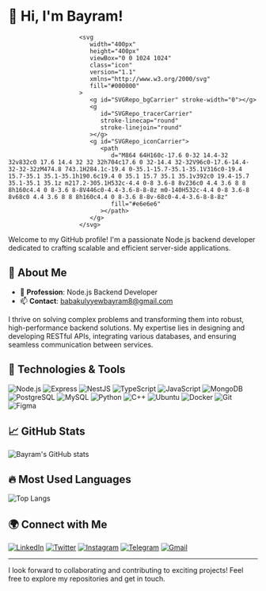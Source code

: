    # 👋 Hi, I'm Bayram!

                        <svg
                           width="400px"
                           height="400px"
                           viewBox="0 0 1024 1024"
                           class="icon"
                           version="1.1"
                           xmlns="http://www.w3.org/2000/svg"
                           fill="#000000"
                        >
                           <g id="SVGRepo_bgCarrier" stroke-width="0"></g>
                           <g
                              id="SVGRepo_tracerCarrier"
                              stroke-linecap="round"
                              stroke-linejoin="round"
                           ></g>
                           <g id="SVGRepo_iconCarrier">
                              <path
                                 d="M864 64H160c-17.6 0-32 14.4-32 32v832c0 17.6 14.4 32 32 32h704c17.6 0 32-14.4 32-32V96c0-17.6-14.4-32-32-32zM474.8 743.1H284.1c-19.4 0-35.1-15.7-35.1-35.1V316c0-19.4 15.7-35.1 35.1-35.1h190.6c19.4 0 35.1 15.7 35.1 35.1v392c0 19.4-15.7 35.1-35.1 35.1z m217.2-305.1H532c-4.4 0-8 3.6-8 8v236c0 4.4 3.6 8 8 8h160c4.4 0 8-3.6 8-8V446c0-4.4-3.6-8-8-8z m0-140H532c-4.4 0-8 3.6-8 8v68c0 4.4 3.6 8 8 8h160c4.4 0 8-3.6 8-8v-68c0-4.4-3.6-8-8-8z"
                                 fill="#e6e6e6"
                              ></path>
                           </g>
                        </svg>


Welcome to my GitHub profile! I'm a passionate Node.js backend developer dedicated to crafting scalable and efficient server-side applications.

## 🌟 About Me

- 💼 **Profession**: Node.js Backend Developer
- 📫 **Contact**: babakulyyewbayram8@gmail.com

I thrive on solving complex problems and transforming them into robust, high-performance backend solutions. My expertise lies in designing and developing RESTful APIs, integrating various databases, and ensuring seamless communication between services.

## 🚀 Technologies & Tools

![Node.js](https://img.shields.io/badge/-Node.js-339933?logo=node.js&logoColor=white&style=flat)
![Express](https://img.shields.io/badge/-Express-000000?logo=express&logoColor=white&style=flat)
![NestJS](https://img.shields.io/badge/-NestJS-E0234E?logo=nestjs&logoColor=white&style=flat)
![TypeScript](https://img.shields.io/badge/-TypeScript-007ACC?logo=typescript&logoColor=white&style=flat)
![JavaScript](https://img.shields.io/badge/-JavaScript-F7DF1E?logo=javascript&logoColor=black&style=flat)
![MongoDB](https://img.shields.io/badge/-MongoDB-47A248?logo=mongodb&logoColor=white&style=flat)
![PostgreSQL](https://img.shields.io/badge/-PostgreSQL-336791?logo=postgresql&logoColor=white&style=flat)
![MySQL](https://img.shields.io/badge/-MySQL-4479A1?logo=mysql&logoColor=white&style=flat)
![Python](https://img.shields.io/badge/-Python-3776AB?logo=python&logoColor=white&style=flat)
![C++](https://img.shields.io/badge/-C++-00599C?logo=c%2b%2b&logoColor=white&style=flat)
![Ubuntu](https://img.shields.io/badge/-Ubuntu-E95420?logo=ubuntu&logoColor=white&style=flat)
![Docker](https://img.shields.io/badge/-Docker-2496ED?logo=docker&logoColor=white&style=flat)
![Git](https://img.shields.io/badge/-Git-F05032?logo=git&logoColor=white&style=flat)
![Figma](https://img.shields.io/badge/-Figma-F24E1E?logo=figma&logoColor=white&style=flat)

## 📈 GitHub Stats

![Bayram's GitHub stats](https://github-readme-stats.vercel.app/api?username=bbayramm&show_icons=true&theme=radical)

## 🔥 Most Used Languages

![Top Langs](https://github-readme-stats.vercel.app/api/top-langs/?username=bbayramm&layout=compact&theme=radical)

## 🌍 Connect with Me




[![LinkedIn](https://img.shields.io/badge/LinkedIn-0077B5?logo=linkedin&logoColor=white&style=flat)](https://www.linkedin.com/in/bayram-babagulyy)
[![Twitter](https://img.shields.io/badge/Twitter-1DA1F2?logo=twitter&logoColor=white&style=flat)](https://twitter.com/BayramBabagulyy)
[![Instagram](https://img.shields.io/badge/Instagram-E4405F?logo=instagram&logoColor=white&style=flat)](https://www.instagram.com/b_babagulyyev)
[![Telegram](https://img.shields.io/badge/Telegram-2CA5E0?logo=telegram&logoColor=white&style=flat)](https://t.me/bayram_babagulyyev)
[![Gmail](https://img.shields.io/badge/Gmail-D14836?logo=gmail&logoColor=white&style=flat)](mailto:babakulyyewbayram8@gmail.com)

---

I look forward to collaborating and contributing to exciting projects! Feel free to explore my repositories and get in touch.
